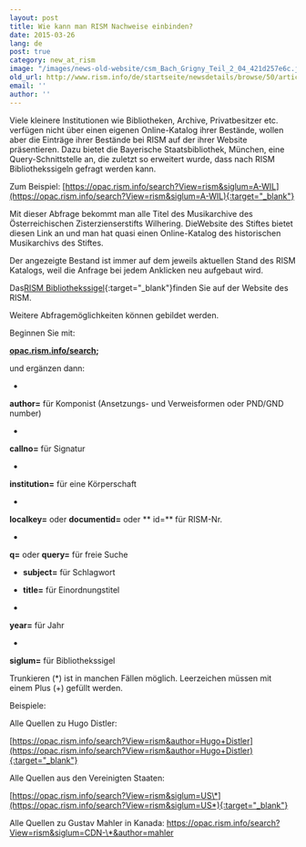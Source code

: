 ```yaml
---
layout: post
title: Wie kann man RISM Nachweise einbinden?
date: 2015-03-26
lang: de
post: true
category: new_at_rism
image: "/images/news-old-website/csm_Bach_Grigny_Teil_2_04_421d257e6c.jpg"
old_url: http://www.rism.info/de/startseite/newsdetails/browse/50/article/64/how-can-you-link-to-rism-searches.html
email: ''
author: ''
---
```


Viele kleinere Institutionen wie Bibliotheken, Archive, Privatbesitzer etc. verfügen nicht über einen eigenen Online-Katalog ihrer Bestände, wollen aber die Einträge ihrer Bestände bei RISM auf der ihrer Website präsentieren. Dazu bietet die Bayerische Staatsbibliothek, München, eine Query-Schnittstelle an, die zuletzt so erweitert wurde, dass nach RISM Bibliothekssigeln gefragt werden kann.

Zum Beispiel: [https://opac.rism.info/search?View=rism&siglum=A-WIL](https://opac.rism.info/search?View=rism&siglum=A-WIL){:target="_blank"}

Mit dieser Abfrage bekommt man alle Titel des Musikarchive des Österreichischen Zisterzienserstifts Wilhering. DieWebsite des Stiftes bietet diesen Link an und man hat quasi einen Online-Katalog des historischen Musikarchivs des Stiftes.

Der angezeigte Bestand ist immer auf dem jeweils aktuellen Stand des RISM Katalogs, weil die Anfrage bei jedem Anklicken neu aufgebaut wird.

Das[RISM Bibliothekssigel](http://www.rism.info/en/sigla.html){:target="_blank"}finden Sie auf der Website des RISM.


Weitere Abfragemöglichkeiten können gebildet werden.

Beginnen Sie mit:

**[opac.rism.info/search](https://opac.rism.info/search?View=rism&amp);**

und ergänzen dann:

-

**author=**  für Komponist (Ansetzungs- und Verweisformen oder PND/GND number)

-

**callno=**  für Signatur

-

**institution=**  für eine Körperschaft

-

**localkey=**  oder  **documentid=**  oder ** id=**  für RISM-Nr.

-

**q=**  oder  **query=**  für freie Suche

- **subject=**   für Schlagwort

- **title=**   für Einordnungstitel

-

**year=**    für Jahr

-

**siglum=**   für Bibliothekssigel


Trunkieren (\*) ist in manchen Fällen möglich. Leerzeichen müssen mit einem Plus (+) gefüllt werden.

Beispiele:

Alle Quellen zu Hugo Distler:

[https://opac.rism.info/search?View=rism&author=Hugo+Distler](https://opac.rism.info/search?View=rism&author=Hugo+Distler){:target="_blank"}

Alle Quellen aus den Vereinigten Staaten:

[https://opac.rism.info/search?View=rism&siglum=US\*](https://opac.rism.info/search?View=rism&siglum=US*){:target="_blank"}


Alle Quellen zu Gustav Mahler in Kanada:
[https://opac.rism.info/search?View=rism&siglum=CDN-\*&author=mahler
](https://opac.rism.info/search?View=rism&siglum=CDN-*&author=mahler)